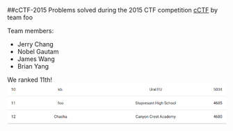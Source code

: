 ##cCTF-2015
Problems solved during the 2015 CTF competition [cCTF](http://camsctf.com) by team foo

Team members:

- Jerry Chang
- Nobel Gautam
- James Wang
- Brian Yang

We ranked 11th!
![Rank 11](https://raw.githubusercontent.com/james9909/cCTF-2015/master/Ranking/final.png?token=AIq4SMZgEqysdxsb32hUZ5D9FC753_aMks5VRZN5wA%3D%3D)
